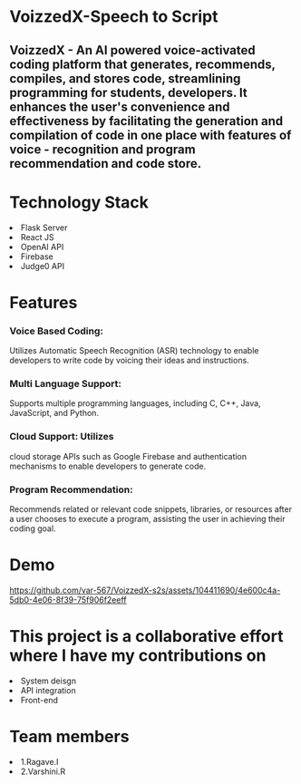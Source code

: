 # VoizzedX-Speech to Script
VoizzedX - An AI powered voice-activated coding platform that generates, recommends, compiles, and stores code, streamlining programming for students, developers.
It enhances the user's convenience and effectiveness by facilitating the generation and compilation of code in one place
with features of voice - recognition and program recommendation and code store.
--
# Technology Stack
<li>Flask Server</li>
<li>React JS</li>
<li>OpenAI API</li>
<li>Firebase</li>
<li>Judge0 API</li>


# Features
 ### Voice Based Coding:  
 Utilizes Automatic Speech Recognition (ASR) technology to enable developers to write code by voicing their ideas and instructions.
### Multi Language Support: 
Supports multiple programming languages, including C, C++, Java, JavaScript, and Python.
### Cloud Support: Utilizes 
cloud storage APIs such as Google Firebase and authentication mechanisms to enable developers to generate code.
### Program Recommendation:
Recommends related or relevant code snippets, libraries, or resources after a user chooses to execute a program, assisting the user in achieving their coding goal.

# Demo

https://github.com/var-567/VoizzedX-s2s/assets/104411690/4e600c4a-5db0-4e06-8f39-75f906f2eeff

# This project is a collaborative effort where I have my contributions on
<li>System deisgn</li>
<li>API integration</li>
<li>Front-end</li>

# Team members
<li>1.Ragave.I</li>
<li>2.Varshini.R</li>

